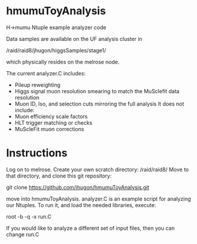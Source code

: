 hmumuToyAnalysis
================

H->mumu Ntuple example analyzer code

Data samples are available on the UF analysis cluster in

/raid/raid8/jhugon/higgsSamples/stage1/

which physically resides on the melrose node.

The current analyzer.C includes:
*  Pileup reweighting
*  Higgs signal muon resolution smearing to match the MuSclefit data resolution
*  Muon ID, Iso, and selection cuts mirroring the full analysis
It does not include:  
*  Muon efficiency scale factors
*  HLT trigger matching or checks
*  MuScleFit muon corrections

Instructions
============

Log on to melrose.  Create your own scratch directory: /raid/raid8/<username>
Move to that directory, and clone this git repository:

git clone https://github.com/jhugon/hmumuToyAnalysis.git

move into hmumuToyAnalysis.  analyzer.C is an example script for analyzing our Ntuples.  To run it, and load the needed libraries, execute:

root -b -q -x run.C

If you would like to analyze a different set of input files, then you can change run.C
